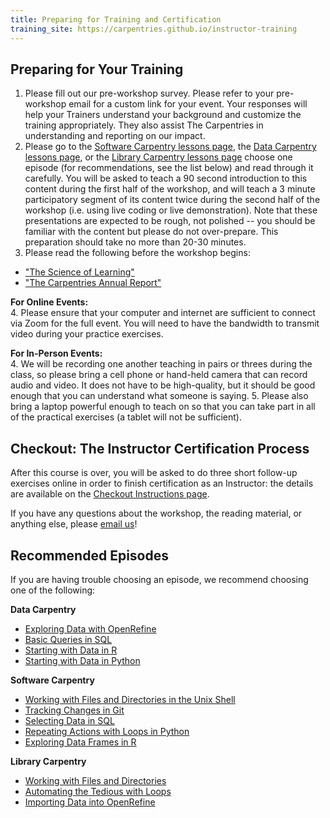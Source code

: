 ```yaml
---
title: Preparing for Training and Certification
training_site: https://carpentries.github.io/instructor-training
---
```


## Preparing for Your Training

1. Please fill out our pre-workshop survey. Please refer to your pre-workshop email
  for a custom link for your event. Your responses will help your Trainers understand
  your background and customize the training appropriately. They also assist The Carpentries
  in understanding and reporting on our impact.
2. Please go to the [Software Carpentry lessons page](https://software-carpentry.org/lessons/),
  the [Data Carpentry lessons page](https://datacarpentry.org/lessons/), or the
  [Library Carpentry lessons page](https://librarycarpentry.org/lessons/) choose one episode
  (for recommendations, see the list below) and read through it carefully.
  You will be asked to teach a 90 second introduction to this content during
  the first half of the workshop, and will teach a 3 minute participatory segment
  of its content twice during the second half of the workshop (i.e. using live coding or live demonstration). Note that these
  presentations are expected to be rough, not polished -- you should be familiar
  with the content but please do not over-prepare. This preparation should take no more than 20-30 minutes.
3. Please read the following before the workshop begins:

- ["The Science of Learning"](./files/papers/science-of-learning-2015.pdf)
- ["The Carpentries Annual Report"](https://carpentries.org/files/reports/AnnualReport2022.pdf)

**For Online Events:**  
4\. Please ensure that your computer and internet are sufficient to connect via Zoom
for the full event. You will need to have the bandwidth to transmit video during your practice exercises.

**For In-Person Events:**  
4\. We will be recording one another teaching in pairs or threes during the class,
so please bring a cell phone or hand-held camera that can record audio and video.
It does not have to be high-quality, but it should be good enough that you can understand what someone is saying.
5\. Please also bring a laptop powerful enough to teach on so that you can take part
in all of the practical exercises (a tablet will not be sufficient).

## Checkout: The Instructor Certification Process

After this course is over, you will be asked to do three short follow-up exercises online
in order to finish certification as an Instructor: the details are available on the [Checkout Instructions page](checkout.md).

If you have any questions about the workshop, the reading material, or anything else, please [email us](mailto:instructor.training@carpentries.org)!

## Recommended Episodes

If you are having trouble choosing an episode, we recommend choosing one of the following:

**Data Carpentry**

- [Exploring Data with OpenRefine](https://datacarpentry.org/OpenRefine-ecology-lesson/03-exploring-data.html)
- [Basic Queries in SQL](https://datacarpentry.org/sql-ecology-lesson/01-sql-basic-queries.html)
- [Starting with Data in R](https://datacarpentry.org/R-ecology-lesson/02-starting-with-data.html)
- [Starting with Data in Python](https://datacarpentry.org/python-ecology-lesson/02-starting-with-data)

**Software Carpentry**

- [Working with Files and Directories in the Unix Shell](https://swcarpentry.github.io/shell-novice/03-create.html)
- [Tracking Changes in Git](https://swcarpentry.github.io/git-novice/04-changes.html)
- [Selecting Data in SQL](https://swcarpentry.github.io/sql-novice-survey/01-select.html)
- [Repeating Actions with Loops in Python](https://swcarpentry.github.io/python-novice-inflammation/05-loop.html)
- [Exploring Data Frames in R](https://swcarpentry.github.io/r-novice-gapminder/05-data-structures-part2.html)

**Library Carpentry**

- [Working with Files and Directories](https://librarycarpentry.org/lc-shell/03-working-with-files-and-folders.html)
- [Automating the Tedious with Loops](https://librarycarpentry.github.io/lc-shell/04-loops.html)
- [Importing Data into OpenRefine](https://librarycarpentry.org/lc-open-refine/02-importing-data.html)


